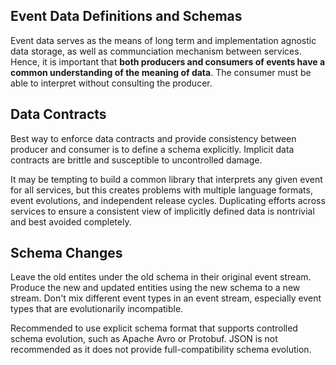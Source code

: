 ## Event Data Definitions and Schemas

Event data serves as the means of long term and implementation agnostic data storage, as well as communciation mechanism between services. Hence, it is important that **both producers and consumers of events have a common understanding of the meaning of data**. The consumer must be able to interpret without consulting the producer.

## Data Contracts

Best way to enforce data contracts and provide consistency between producer and consumer is to define a schema explicitly. Implicit data contracts are brittle and susceptible to uncontrolled damage. 

It may be tempting to build a common library that interprets any given event for all services, but this creates problems with multiple language formats, event evolutions, and independent release cycles. Duplicating efforts across services to ensure a consistent view of implicitly defined data is nontrivial and best avoided completely.

## Schema Changes

Leave the old entites under the old schema in their original event stream. Produce the new and updated entities using the new schema to a new stream. Don't mix different event types in an event stream, especially event types that are evolutionarily incompatible. 

Recommended to use explicit schema format that supports controlled schema evolution, such as Apache Avro or Protobuf. JSON is not recommended as it does not provide full-compatibility schema evolution.